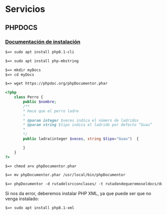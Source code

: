 # Servicios

## PHPDOCS

### [Documentación de instalación](https://docs.phpdoc.org/3.0/guide/getting-started/installing.html#installation)

```apache
$=> sudo apt install php8.1-cli
```

```apache
$=> sudo apt install php-mbstring
```

```apache
$=> mkdir myDocs
$=> cd myDocs
```

```apache
$=> wget https://phpdoc.org/phpDocumentor.phar
```

```php
<?php
    class Perro {
        public $nombre;
        /**
        * Hace que el perro ladre
        *
        * @param integer $veces indica el número de ladridos
        * @param string $tipo indica el ladrido por defecto “Guau”
        *
        */
        public ladra(integer $veces, string $tipo="Guau")  {

        }
    }
?>
```

```apache
$=> chmod a+x phpDocumentor.phar
```

```apache
$=> mv phpDocumentor.phar /usr/local/bin/phpDocumentor 
```

```apache
$=> phpDocumentor -d rutadelsrcconclases/ -t rutadondequeremoseldocs/docs/
```

Si nos da error, deberemos instalar PHP XML, ya que puede ser que no venga instalado:

```apache
$=> sudo apt install php8.1-xml
```